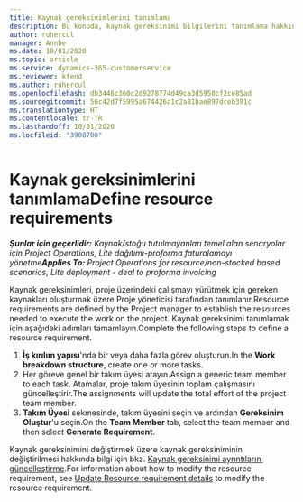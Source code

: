 ```yaml
---
title: Kaynak gereksinimlerini tanımlama
description: Bu konuda, kaynak gereksinimi bilgilerini tanımlama hakkında bilgiler sağlanmaktadır.
author: ruhercul
manager: Annbe
ms.date: 10/01/2020
ms.topic: article
ms.service: dynamics-365-customerservice
ms.reviewer: kfend
ms.author: ruhercul
ms.openlocfilehash: db3446c360c2d9278774d49ca3d5950cf2ce85ad
ms.sourcegitcommit: 56c42d7f5995a674426a1c2a81bae897dceb391c
ms.translationtype: HT
ms.contentlocale: tr-TR
ms.lasthandoff: 10/01/2020
ms.locfileid: "3908700"
---
```

# <a name="define-resource-requirements"></a><span data-ttu-id="028de-103">Kaynak gereksinimlerini tanımlama</span><span class="sxs-lookup"><span data-stu-id="028de-103">Define resource requirements</span></span>

<span data-ttu-id="028de-104">_**Şunlar için geçerlidir:** Kaynak/stoğu tutulmayanları temel alan senaryolar için Project Operations, Lite dağıtımı-proforma faturalamayı yönetme_</span><span class="sxs-lookup"><span data-stu-id="028de-104">_**Applies To:** Project Operations for resource/non-stocked based scenarios, Lite deployment - deal to proforma invoicing_</span></span>

<span data-ttu-id="028de-105">Kaynak gereksinimleri, proje üzerindeki çalışmayı yürütmek için gereken kaynakları oluşturmak üzere Proje yöneticisi tarafından tanımlanır.</span><span class="sxs-lookup"><span data-stu-id="028de-105">Resource requirements are defined by the Project manager to establish the resources needed to execute the work on the project.</span></span> <span data-ttu-id="028de-106">Kaynak gereksinimi tanımlamak için aşağıdaki adımları tamamlayın.</span><span class="sxs-lookup"><span data-stu-id="028de-106">Complete the following steps to define a resource requirement.</span></span>

1.  <span data-ttu-id="028de-107">**İş kırılım yapısı**'nda bir veya daha fazla görev oluşturun.</span><span class="sxs-lookup"><span data-stu-id="028de-107">In the **Work breakdown structure**, create one or more tasks.</span></span>
2.  <span data-ttu-id="028de-108">Her göreve genel bir takım üyesi atayın.</span><span class="sxs-lookup"><span data-stu-id="028de-108">Assign a generic team member to each task.</span></span> <span data-ttu-id="028de-109">Atamalar, proje takım üyesinin toplam çalışmasını güncelleştirir.</span><span class="sxs-lookup"><span data-stu-id="028de-109">The assignments will update the total effort of the project team member.</span></span>
3.  <span data-ttu-id="028de-110">**Takım Üyesi** sekmesinde, takım üyesini seçin ve ardından **Gereksinim Oluştur**'u seçin.</span><span class="sxs-lookup"><span data-stu-id="028de-110">On the **Team Member** tab, select the team member and then select **Generate Requirement**.</span></span>

<span data-ttu-id="028de-111">Kaynak gereksinimini değiştirmek üzere kaynak gereksiniminin değiştirilmesi hakkında bilgi için bkz. [Kaynak gereksinimi ayrıntılarını güncelleştirme](define-resource-requirements.md).</span><span class="sxs-lookup"><span data-stu-id="028de-111">For information about how to modify the resource requirement, see [Update Resource requirement details](define-resource-requirements.md) to modify the resource requirement.</span></span>
